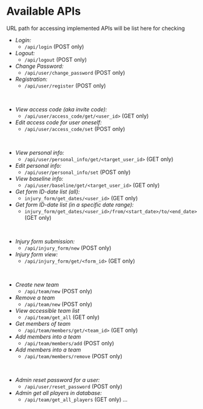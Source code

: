 # Available APIs

URL path for accessing implemented APIs will be list here for checking

- *Login:*
	- `/api/login` (POST only)
- *Logout:*
	- `/api/logout` (POST only)
- *Change Password:*
	- `/api/user/change_password` (POST only)
- *Registration:*
	- `/api/user/register` (POST only)

<br>

- *View access code (aka invite code):*
	- `/api/user/access_code/get/<user_id>` (GET only)
- *Edit access code for user oneself:*
	- `/api/user/access_code/set` (POST only)

<br>

- *View personal info:*
	- `/api/user/personal_info/get/<target_user_id>` (GET only)
- *Edit personal info:*
	- `/api/user/personal_info/set` (POST only)
- *View baseline info:*
	- `/api/user/baseline/get/<target_user_id>` (GET only)
- *Get form ID-date list (all):*
	- `injury_form/get_dates/<user_id>` (GET only)
- *Get form ID-date list (in a specific date range):*
	- `injury_form/get_dates/<user_id>/from/<start_date>/to/<end_date>` (GET only)

<br>

- *Injury form submission:*
	- `/api/injury_form/new` (POST only)
- *Injury form view:*
	- `/api/injury_form/get/<form_id>` (GET only)

<br>


- *Create new team*
	- `/api/team/new` (POST only)
- *Remove a team*
	- `/api/team/new` (POST only)
- *View accessible team list*
	- `/api/team/get_all` (GET only)
- *Get members of team*
	- `/api/team/members/get/<team_id>` (GET only)
- *Add members into a team*
	- `/api/team/members/add` (POST only)
- *Add members into a team*
	- `/api/team/members/remove` (POST only)

<br>

- *Admin reset password for a user:*
	- `/api/user/reset_password` (POST only)
- *Admin get all players in database:*
	- `/api/team/get_all_players` (GET only)
...

